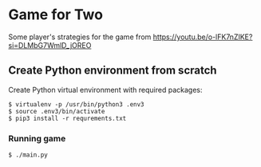 # Game for Two

Some player's strategies for the game from https://youtu.be/o-lFK7nZIKE?si=DLMbG7WmlD_jOREO

## Create Python environment from scratch

Create Python virtual environment with required packages:

```shell
$ virtualenv -p /usr/bin/python3 .env3
$ source .env3/bin/activate
$ pip3 install -r requrements.txt
```

### Running game

```shell
$ ./main.py
```

